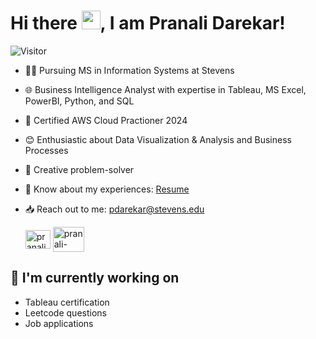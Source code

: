 

# Hi there <img src="https://raw.githubusercontent.com/MartinHeinz/MartinHeinz/master/wave.gif" width="30px">, I am Pranali Darekar!
![Visitor](https://visitor-badge.laobi.icu/badge?page_id=pranaliDarekar.repoName)

- 👨‍🎓 Pursuing MS in Information Systems at Stevens
- 🌐 Business Intelligence Analyst with expertise in Tableau, MS Excel, PowerBI, Python, and SQL
- 🔖 Certified AWS Cloud Practioner 2024 
- 😊 Enthusiastic about Data Visualization & Analysis and Business Processes
- 👀 Creative problem-solver
- 📄 Know about my experiences: [Resume](https://docs.google.com/document/d/1rBL-QRiRieG9e33xtmWnCuKLbRaerhIXB0HLSzr_Kz8/edit?usp=sharing)
- 📥 Reach out to me: pdarekar@stevens.edu

  <p>
    <a href="https://www.linkedin.com/in/pranali-darekar/" target="_blank"><img align="center" src="https://raw.githubusercontent.com/rahuldkjain/github-profile-readme-generator/master/src/images/icons/Social/linked-in-alt.svg" alt="pranali-darekar" height="30" width="40" /></a>
    <a href="https://public.tableau.com/app/profile/pranali7738/vizzes" target="_blank"><img align="center" src="https://images-wixmp-ed30a86b8c4ca887773594c2.wixmp.com/f/7ef5b715-f42b-4fa6-b85f-cefe8fdb3217/dfesc3w-5ede39c2-a820-416d-8d2b-55dab8784a85.png?token=eyJ0eXAiOiJKV1QiLCJhbGciOiJIUzI1NiJ9.eyJzdWIiOiJ1cm46YXBwOjdlMGQxODg5ODIyNjQzNzNhNWYwZDQxNWVhMGQyNmUwIiwiaXNzIjoidXJuOmFwcDo3ZTBkMTg4OTgyMjY0MzczYTVmMGQ0MTVlYTBkMjZlMCIsIm9iaiI6W1t7InBhdGgiOiJcL2ZcLzdlZjViNzE1LWY0MmItNGZhNi1iODVmLWNlZmU4ZmRiMzIxN1wvZGZlc2Mzdy01ZWRlMzljMi1hODIwLTQxNmQtOGQyYi01NWRhYjg3ODRhODUucG5nIn1dXSwiYXVkIjpbInVybjpzZXJ2aWNlOmZpbGUuZG93bmxvYWQiXX0.K6su883UeNFw5I_jzoZY3wMB11xoFoYWqqTCV1eyPAw" alt="pranali-darekar" height="40" width="50" /></a>
</p>

## 🔭 I'm currently working on

- Tableau certification
- Leetcode questions
- Job applications
